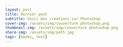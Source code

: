 ```yaml
---
layout: post
title: Dernier post
subtitle: Voici mes créations sur Photoshop
cover-img: /assets/img/couverture photoshop.png
thumbnail-img: /assets/img/couverture photoshop.png
share-img: /assets/img/path.jpg
tags: [books, test]
---
```

